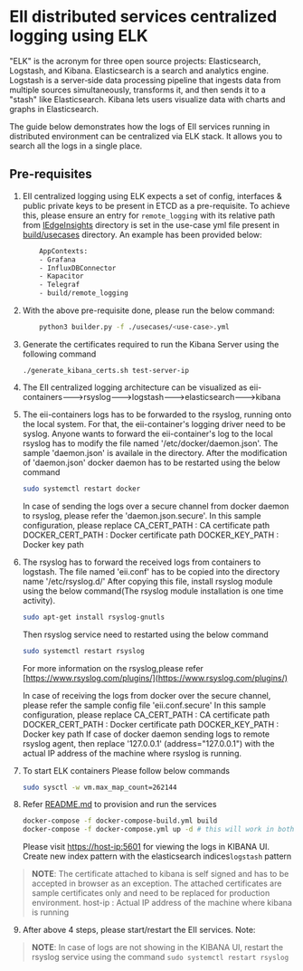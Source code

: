 # EII distributed services centralized logging using ELK

"ELK" is the acronym for three open source projects: Elasticsearch, Logstash, and Kibana. Elasticsearch is a search and analytics engine. Logstash is a server‑side data processing pipeline that ingests data from multiple sources simultaneously, transforms it, and then sends it to a "stash" like Elasticsearch. Kibana lets users visualize data with charts and graphs in Elasticsearch.

The guide below demonstrates how the logs of EII services running in distributed environment can be centralized via ELK stack. It allows you to search all the logs in a single place.

## Pre-requisites

1. EII centralized logging using ELK expects a set of config, interfaces & public private keys to be present in ETCD as a pre-requisite.
    To achieve this, please ensure an entry for `remote_logging` with its relative path from [IEdgeInsights](../) directory is set in the use-case yml file present in [build/usecases](https://github.com/open-edge-insights/eii-core/tree/master/build/usecases) directory. An example has been provided below:

    ```sh
        AppContexts:
        - Grafana
        - InfluxDBConnector
        - Kapacitor
        - Telegraf
        - build/remote_logging
    ```

2. With the above pre-requisite done, please run the below command:

    ```sh
        python3 builder.py -f ./usecases/<use-case>.yml
    ```

3. Generate the certificates required to run the Kibana Server using the following command

    ```
    ./generate_kibana_certs.sh test-server-ip
    ```

4. The EII centralized logging architecture can be visualized as eii-containers--->rsyslog--->logstash--->elasticsearch--->kibana

5. The eii-containers logs has to be forwarded to the rsyslog, running onto the local system.
   For that, the eii-container's logging driver need to be syslog.
   Anyone wants to forward the eii-container's log to the local rsyslog has to modify the file named '/etc/docker/daemon.json'.
   The sample 'daemon.json' is availale in the directory.
   After the modification of 'daemon.json' docker daemon has to be restarted using the below command

   ```sh
   sudo systemctl restart docker

   ```

   In case of sending the logs over a secure channel from docker daemon to rsyslog, please refer the 'daemon.json.secure'.
   In this sample configuration, please replace
   CA_CERT_PATH : CA certificate path
   DOCKER_CERT_PATH : Docker certificate path
   DOCKER_KEY_PATH : Docker key path

6. The rsyslog has to forward the received logs from containers to logstash.
   The file named 'eii.conf' has to be copied into the directory name '/etc/rsyslog.d/'
   After copying this file, install rsyslog module using the below command(The rsyslog module
   installation is one time activity).

   ```sh
   sudo apt-get install rsyslog-gnutls

   ```

   Then rsyslog service need to restarted using the below command

   ```sh
   sudo systemctl restart rsyslog

   ```

   For more information on the rsyslog,please refer [https://www.rsyslog.com/plugins/](https://www.rsyslog.com/plugins/)

   In case of receiving the logs from docker over the secure channel, please refer the sample config file 'eii.conf.secure'
   In this sample configuration, please replace
   CA_CERT_PATH : CA certificate path
   DOCKER_CERT_PATH : Docker certificate path
   DOCKER_KEY_PATH : Docker key path
   If case of docker daemon sending logs to remote rsyslog agent, then replace '127.0.0.1' (address="127.0.0.1") with the
   actual IP address of the machine where rsyslog is running.

7. To start ELK containers Please follow below commands

   ```sh
   sudo sysctl -w vm.max_map_count=262144

   ```

8. Refer [README.md](https://github.com/open-edge-insights/eii-core/blob/master/README.md) to provision and run the services

   ```sh
   docker-compose -f docker-compose-build.yml build 
   docker-compose -f docker-compose.yml up -d # this will work in both DEV or PROD mode automatically

   ```

   Please visit [https://host-ip:5601](https://host-ip:5601) for viewing the logs in KIBANA UI.
   Create new index pattern with the elasticsearch indices`logstash` pattern

  > **NOTE**: The certificate attached to kibana is self signed and has to be accepted in
  > browser as an exception. The attached certificates are sample certificates only and need to
  > be replaced for production environment.
  > host-ip : Actual IP address of the machine where kibana is running

9. After above 4 steps, please start/restart the EII services.
   Note:

  > **NOTE**: In case of logs are not showing in the KIBANA UI, restart the rsyslog service
  > using the command `sudo systemctl restart rsyslog`
